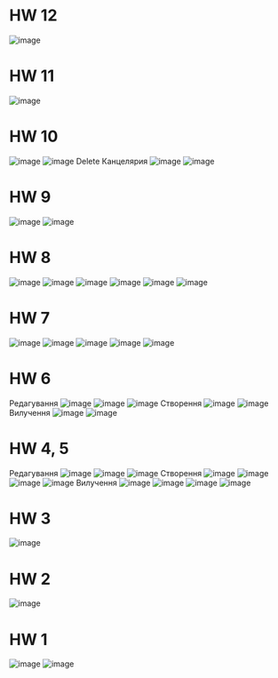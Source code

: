# HW 12
![image](https://user-images.githubusercontent.com/67063105/226107173-ace99a38-b9f4-4ba5-a7e1-6bb25bfe5ea4.png)


# HW 11
![image](https://user-images.githubusercontent.com/67063105/226106001-b5388f59-6487-4900-9353-2173c638e8ec.png)


# HW 10
![image](https://user-images.githubusercontent.com/67063105/223707599-ac2b83ae-188d-46ed-9dba-17cfeb27be02.png)
![image](https://user-images.githubusercontent.com/67063105/223711017-ab0c9ec4-bb92-439b-8bb7-2f264dfa7b0c.png)
Delete Канцелярия
![image](https://user-images.githubusercontent.com/67063105/223711183-0c18185a-8f2d-45bc-bde6-e19884690597.png)
![image](https://user-images.githubusercontent.com/67063105/223711225-50b01a7e-209e-470e-bb3c-4d887643fc5e.png)



# HW 9
![image](https://user-images.githubusercontent.com/67063105/222765176-7061885d-c891-4f36-88fd-fa9359dcadf3.png)
![image](https://user-images.githubusercontent.com/67063105/222765801-83bb9ba3-af6f-41d0-890f-732e37621026.png)


# HW 8
![image](https://user-images.githubusercontent.com/67063105/220963287-56a48f5e-a57c-43a9-b3f6-aca2b8a5c051.png)
![image](https://user-images.githubusercontent.com/67063105/220963321-29c14d6e-ea8c-4cae-928c-633b961fb087.png)
![image](https://user-images.githubusercontent.com/67063105/220963382-22076499-38e1-4c4a-a739-c5eecf5737b5.png)
![image](https://user-images.githubusercontent.com/67063105/220963506-3bc15d3b-488f-4683-9d95-75779087279d.png)
![image](https://user-images.githubusercontent.com/67063105/220963529-199d66f8-e76c-4b8c-b0b0-e896484ceae3.png)
![image](https://user-images.githubusercontent.com/67063105/220963602-5c5a30d6-8270-480b-b1c0-b4c6a13ddb73.png)



# HW 7
![image](https://user-images.githubusercontent.com/67063105/220958194-83ff0ccf-ecb5-4826-b8ce-262bb8f1c4f5.png)
![image](https://user-images.githubusercontent.com/67063105/220958278-978e2d75-9d87-4b37-a151-2ed7430afbcc.png)
![image](https://user-images.githubusercontent.com/67063105/220958413-a68283b8-f0f0-4785-9f19-8f80f489a2ac.png)
![image](https://user-images.githubusercontent.com/67063105/220958492-33efecb3-ca9c-443d-a269-0e9a8b76afe1.png)
![image](https://user-images.githubusercontent.com/67063105/220958767-7684fc32-8cef-4bc0-aa27-28505dd2c3b0.png)


# HW 6
Редагування
![image](https://user-images.githubusercontent.com/67063105/219389928-f62e9a9a-6c66-45fa-8799-d36416245b21.png)
![image](https://user-images.githubusercontent.com/67063105/219390020-349c3762-1378-4088-b39f-1d4cc6b9e7de.png)
![image](https://user-images.githubusercontent.com/67063105/219391554-5aa857bc-40a2-483d-9c57-b9f16ed55ae1.png)
Створення
![image](https://user-images.githubusercontent.com/67063105/219393777-135d18ea-9fe2-40e7-999f-9676dd99450d.png)
![image](https://user-images.githubusercontent.com/67063105/219393873-0bfbec93-0d52-4f2b-8a3c-55a2fe385362.png)
Вилучення
![image](https://user-images.githubusercontent.com/67063105/219394146-4436e5c0-b6fa-4d64-815f-d108fd618279.png)
![image](https://user-images.githubusercontent.com/67063105/219394205-6f846324-43df-49e0-96f4-7f569af1528f.png)


# HW 4, 5
Редагування
![image](https://user-images.githubusercontent.com/67063105/219349792-d8026c74-1887-4759-95e1-32ffd13e6338.png)
![image](https://user-images.githubusercontent.com/67063105/219349867-b34f9903-1768-4019-8141-90766a3c9eb4.png)
![image](https://user-images.githubusercontent.com/67063105/219349946-29dfab98-2af0-4605-a8ac-6c3a7eec46d0.png)
Створення
![image](https://user-images.githubusercontent.com/67063105/219350019-8c7f22a2-e0cd-470c-9818-2e25416039c7.png)
![image](https://user-images.githubusercontent.com/67063105/219350157-0258460e-6f9a-4491-b2aa-b330722cc304.png)
![image](https://user-images.githubusercontent.com/67063105/219350184-bea0ef3c-bed2-412e-8bba-1f9e79be8041.png)
![image](https://user-images.githubusercontent.com/67063105/219350250-60ac2966-ff08-4d72-ad86-bc6548e954bf.png)
Вилучення
![image](https://user-images.githubusercontent.com/67063105/219350298-0d2d5b0a-1209-40db-ac39-5518f06eb13f.png)
![image](https://user-images.githubusercontent.com/67063105/219350333-a84388d8-63d3-4e3e-9757-d3424e9f9f37.png)
![image](https://user-images.githubusercontent.com/67063105/219350360-5bd582c5-40a2-484a-8a86-cadc398b36af.png)
![image](https://user-images.githubusercontent.com/67063105/219350429-c3cc0a38-5c7a-4aa9-ac8c-a3165e237fa5.png)


# HW 3
![image](https://user-images.githubusercontent.com/67063105/217779449-7961d1ea-356d-42f1-a507-cb61dbc72bc2.png)

# HW 2
![image](https://user-images.githubusercontent.com/67063105/217577992-267e7e17-bd78-41e1-9c22-9f59f446a252.png)

# HW 1
![image](https://user-images.githubusercontent.com/67063105/217527430-9a5860c1-419c-4dda-bf42-20c00f2036b0.png)
![image](https://user-images.githubusercontent.com/67063105/217527462-fb7290f8-21db-4c82-b1c9-c4c08b73375b.png)
